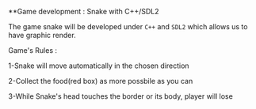 **Game development : Snake with C++/SDL2


The game snake will be developed under ```C++``` and ```SDL2``` which allows us to have graphic render.


Game's Rules :

1-Snake will move automatically in the chosen direction 

2-Collect the food(red box) as more possbile as you can 

3-While Snake's head touches the border or its body, player will lose 

